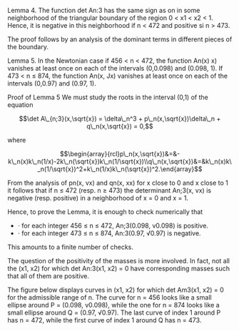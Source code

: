 Lemma 4. The function det An:3 has the same sign as on in some neighborhood of the triangular boundary of the region 0 < x1 < x2 < 1. Hence, it is negative in this neighborhood if n < 472 and positive si n > 473.

The proof follows by an analysis of the dominant terms in different pieces of the boundary.

Lemma 5. In the Newtonian case if 456 < n < 472, the function An(x) x) vanishes at least once on each of the intervals (0,0.098) and (0.098, 1). If 473 < n ≤ 874, the function An(x, Jx) vanishes at least once on each of the intervals (0,0.97) and (0.97, 1).

Proof of Lemma 5 We must study the roots in the interval (0,1) of the equation

$$\det A\_{n;3}(x,\sqrt{x}) = \delta\_n^3 + p\_n(x,\sqrt{x})\delta\_n + q\_n(x,\sqrt{x}) = 0,$$

where

$$\begin{array}{rcl}p\_n(x,\sqrt{x})&=&-k\_n(x)k\_n(1/x)-2k\_n(\sqrt{x})k\_n(1/\sqrt{x})\\q\_n(x,\sqrt{x})&=&k\_n(x)k\_n(1/\sqrt{x})^2+k\_n(1/x)k\_n(\sqrt{x})^2.\end{array}$$

From the analysis of pn(x, vx) and qn(x, xx) for x close to 0 and x close to 1 it follows that if n ≤ 472 (resp. n ≥ 473) the determinant An;3(x, vx) is negative (resp. positive) in a neighborhood of x = 0 and x = 1.

Hence, to prove the Lemma, it is enough to check numerically that

- · for each integer 456 ≤ n ≤ 472, An;3(0.098, v0.098) is positive.
- · for each integer 473 ≤ n ≤ 874, An:3(0.97, √0.97) is negative.

This amounts to a finite number of checks.

The question of the positivity of the masses is more involved. In fact, not all the (x1, x2) for which det An:3(x1, x2) = 0 have corresponding masses such that all of them are positive.

The figure below displays curves in (x1, x2) for which det Am3(x1, x2) = 0 for the admissible range of n. The curve for n = 456 looks like a small ellipse around P = (0.098, v0.098), while the one for n = 874 looks like a small ellipse around Q = (0.97, √0.97). The last curve of index 1 around P has n = 472, while the first curve of index 1 around Q has n = 473.